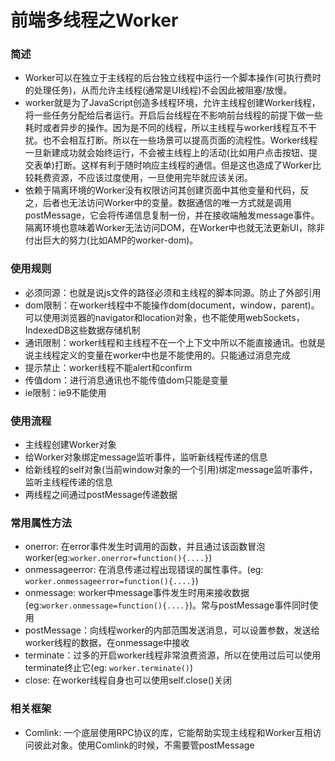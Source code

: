 # 前端多线程之Worker

### 简述
  - Worker可以在独立于主线程的后台独立线程中运行一个脚本操作(可执行费时的处理任务)，从而允许主线程(通常是UI线程)不会因此被阻塞/放慢。
  - worker就是为了JavaScript创造多线程环境，允许主线程创建Worker线程，将一些任务分配给后者运行。开启后台线程在不影响前台线程的前提下做一些耗时或者异步的操作。因为是不同的线程，所以主线程与worker线程互不干扰。也不会相互打断。所以在一些场景可以提高页面的流程性。Worker线程一旦新建成功就会始终运行，不会被主线程上的活动(比如用户点击按钮、提交表单)打断。这样有利于随时响应主线程的通信。但是这也造成了Worker比较耗费资源，不应该过度使用，一旦使用完毕就应该关闭。
  - 依赖于隔离环境的Worker没有权限访问其创建页面中其他变量和代码，反之，后者也无法访问Worker中的变量。数据通信的唯一方式就是调用postMessage，它会将传递信息复制一份，并在接收端触发message事件。隔离环境也意味着Worker无法访问DOM，在Worker中也就无法更新UI，除非付出巨大的努力(比如AMP的worker-dom)。

### 使用规则
  - 必须同源：也就是说js文件的路径必须和主线程的脚本同源。防止了外部引用
  - dom限制：在worker线程中不能操作dom(document，window，parent)。可以使用浏览器的navigator和location对象，也不能使用webSockets，IndexedDB这些数据存储机制
  - 通讯限制：worker线程和主线程不在一个上下文中所以不能直接通讯。也就是说主线程定义的变量在worker中也是不能使用的。只能通过消息完成
  - 提示禁止：worker线程不能alert和confirm
  - 传值dom：进行消息通讯也不能传值dom只能是变量
  - ie限制：ie9不能使用

### 使用流程
  - 主线程创建Worker对象
  - 给Worker对象绑定message监听事件，监听新线程传递的信息
  - 给新线程的self对象(当前window对象的一个引用)绑定message监听事件，监听主线程传递的信息
  - 两线程之间通过postMessage传递数据
  
### 常用属性方法
  - onerror: 在error事件发生时调用的函数，并且通过该函数冒泡worker(eg:`worker.onerror=function(){....}`)
  - onmessageerror: 在消息传递过程出现错误的属性事件。(eg: `worker.onmessageerror=function(){....}`)
  - onmessage: worker中message事件发生时用来接收数据(eg:`worker.onmessage=function(){....}`)。常与postMessage事件同时使用
  - postMessage：向线程worker的内部范围发送消息，可以设置参数，发送给worker线程的数据，在onmessage中接收
  - terminate：过多的开启worker线程非常浪费资源，所以在使用过后可以使用terminate终止它(eg: `worker.terminate()`)
  - close: 在worker线程自身也可以使用self.close()关闭

### 相关框架
  - Comlink: 一个底层使用RPC协议的库，它能帮助实现主线程和Worker互相访问彼此对象。使用Comlink的时候，不需要管postMessage
